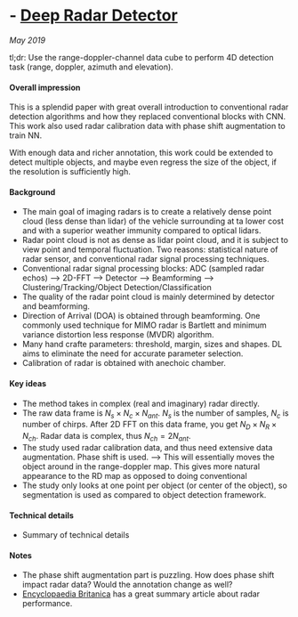 # - [Deep Radar Detector](../assets/papers/deep_radar_detector.pdf) 

_May 2019_

tl;dr: Use the range-doppler-channel data cube to perform 4D detection task (range, doppler, azimuth and elevation).

#### Overall impression
This is a splendid paper with great overall introduction to conventional radar detection algorithms and how they replaced conventional blocks with CNN. This work also used radar calibration data with phase shift augmentation to train NN. 

With enough data and richer annotation, this work could be extended to detect multiple objects, and maybe even regress the size of the object, if the resolution is sufficiently high. 

#### Background
- The main goal of imaging radars is to create a relatively dense point cloud (less dense than lidar) of the vehicle surrounding at ta lower cost and with a superior weather immunity compared to optical lidars.
- Radar point cloud is not as dense as lidar point cloud, and it is subject to view point and temporal fluctuation. Two reasons: statistical nature of radar sensor, and conventional radar signal processing techniques.
- Conventional radar signal processing blocks: ADC (sampled radar echos) --> 2D-FFT --> Detector --> Beamforming --> Clustering/Tracking/Object Detection/Classification
-  The quality of the radar point cloud is mainly determined by detector and beamforming.
-  Direction of Arrival (DOA) is obtained through beamforming. One commonly used technique for MIMO radar is Bartlett and minimum variance distortion less response (MVDR) algorithm.
-  Many hand crafte parameters: threshold, margin, sizes and shapes. DL aims to eliminate the need for accurate parameter selection.
-  Calibration of radar is obtained with anechoic chamber.

#### Key ideas
- The method takes in complex (real and imaginary) radar directly. 
- The raw data frame is $N_s \times N_c \times N_{ant}$. $N_s$ is the number of samples, $N_c$ is number of chirps. After 2D FFT on this data frame, you get $N_D \times N_R \times N_{ch}$. Radar data is complex, thus $N_{ch} = 2N_{ant}$. 
- The study used radar calibration data, and thus need extensive data augmentation. Phase shift is used. --> This will essentially moves the object around in the range-doppler map. This gives more natural appearance to the RD map as opposed to doing conventional 
- The study only looks at one point per object (or center of the object), so segmentation is used as compared to object detection framework. 
 

#### Technical details
- Summary of technical details

#### Notes
- The phase shift augmentation part is puzzling. How does phase shift impact radar data? Would the annotation change as well?
- [Encyclopaedia Britanica](https://www.britannica.com/technology/radar/Factors-affecting-radar-performance) has a great summary article about radar performance.

